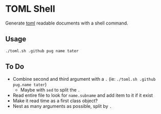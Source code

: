 # TOML Shell
Generate [toml](https://github.com/mojombo/toml) readable documents with a shell command.

## Usage

    ./toml.sh .github pug name tater

## To Do

* Combine second and third argument with a `.` (ie: `./toml.sh .github pug.name tater`)
  * Maybe with  `sed` to split the `.`
* Read entire file to look for `name.subname` and add item to it if it exist
* Make it read time as a first class object?
* Nest as many arguments as possible, split by `.`
